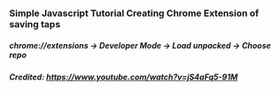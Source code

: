 ### Simple Javascript Tutorial Creating Chrome Extension of saving taps

##### chrome://extensions -> Developer Mode -> Load unpacked -> Choose repo 
##### Credited: https://www.youtube.com/watch?v=jS4aFq5-91M
